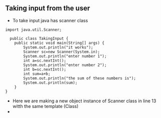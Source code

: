 ## Taking input from the user

- To take input java has scanner class

```
import java.util.Scanner;
```

```
  public class TakingInput {
    public static void main(String[] args) {
        System.out.println("it works");
        Scanner sc=new Scanner(System.in);
        System.out.println("enter number 1");
        int a=sc.nextInt();
        System.out.println("enter number 2");
        int b=sc.nextInt();
        int sum=a+b;
        System.out.println("the sum of these numbers is");
        System.out.println(sum);
    }
}
```
- Here we are making a new object instance of Scanner class in line 13 witth the same template (Class)
- 
